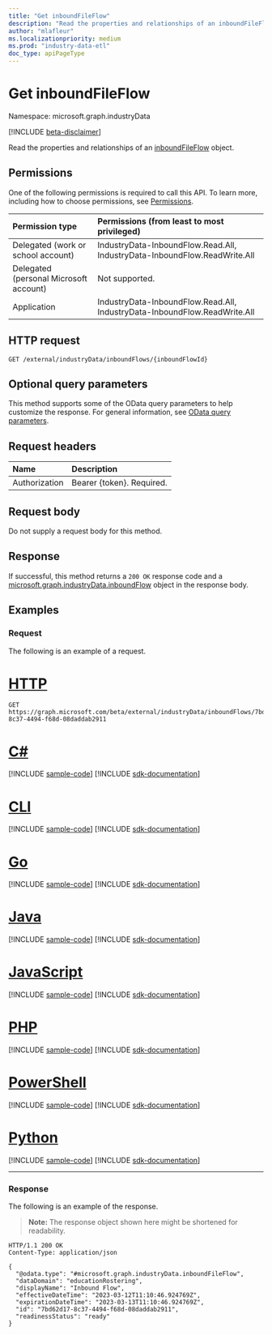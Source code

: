```yaml
---
title: "Get inboundFileFlow"
description: "Read the properties and relationships of an inboundFileFlow object."
author: "mlafleur"
ms.localizationpriority: medium
ms.prod: "industry-data-etl"
doc_type: apiPageType
---
```


# Get inboundFileFlow

Namespace: microsoft.graph.industryData

[!INCLUDE [beta-disclaimer](../../includes/beta-disclaimer.md)]

Read the properties and relationships of an [inboundFileFlow](../resources/industrydata-inboundfileflow.md) object.

## Permissions

One of the following permissions is required to call this API. To learn more, including how to choose permissions, see [Permissions](/graph/permissions-reference).

| Permission type                        | Permissions (from least to most privileged)                               |
| :------------------------------------- | :------------------------------------------------------------------------ |
| Delegated (work or school account)     | IndustryData-InboundFlow.Read.All, IndustryData-InboundFlow.ReadWrite.All |
| Delegated (personal Microsoft account) | Not supported.                                                            |
| Application                            | IndustryData-InboundFlow.Read.All, IndustryData-InboundFlow.ReadWrite.All |

## HTTP request

<!-- {
  "blockType": "ignored"
}
-->

```http
GET /external/industryData/inboundFlows/{inboundFlowId}
```

## Optional query parameters

This method supports some of the OData query parameters to help customize the response. For general information, see [OData query parameters](/graph/query-parameters).

## Request headers

| Name          | Description               |
| :------------ | :------------------------ |
| Authorization | Bearer {token}. Required. |

## Request body

Do not supply a request body for this method.

## Response

If successful, this method returns a `200 OK` response code and a [microsoft.graph.industryData.inboundFlow](../resources/industrydata-inboundflow.md) object in the response body.

## Examples

### Request

The following is an example of a request.

# [HTTP](#tab/http)
<!-- {
  "blockType": "request",
  "name": "get_inboundflow",
  "sampleKeys": ["7bd62d17-8c37-4494-f68d-08daddab2911"]
}
-->

```msgraph-interactive
GET https://graph.microsoft.com/beta/external/industryData/inboundFlows/7bd62d17-8c37-4494-f68d-08daddab2911
```

# [C#](#tab/csharp)
[!INCLUDE [sample-code](../includes/snippets/csharp/get-inboundflow-csharp-snippets.md)]
[!INCLUDE [sdk-documentation](../includes/snippets/snippets-sdk-documentation-link.md)]

# [CLI](#tab/cli)
[!INCLUDE [sample-code](../includes/snippets/cli/get-inboundflow-cli-snippets.md)]
[!INCLUDE [sdk-documentation](../includes/snippets/snippets-sdk-documentation-link.md)]

# [Go](#tab/go)
[!INCLUDE [sample-code](../includes/snippets/go/get-inboundflow-go-snippets.md)]
[!INCLUDE [sdk-documentation](../includes/snippets/snippets-sdk-documentation-link.md)]

# [Java](#tab/java)
[!INCLUDE [sample-code](../includes/snippets/java/get-inboundflow-java-snippets.md)]
[!INCLUDE [sdk-documentation](../includes/snippets/snippets-sdk-documentation-link.md)]

# [JavaScript](#tab/javascript)
[!INCLUDE [sample-code](../includes/snippets/javascript/get-inboundflow-javascript-snippets.md)]
[!INCLUDE [sdk-documentation](../includes/snippets/snippets-sdk-documentation-link.md)]

# [PHP](#tab/php)
[!INCLUDE [sample-code](../includes/snippets/php/get-inboundflow-php-snippets.md)]
[!INCLUDE [sdk-documentation](../includes/snippets/snippets-sdk-documentation-link.md)]

# [PowerShell](#tab/powershell)
[!INCLUDE [sample-code](../includes/snippets/powershell/get-inboundflow-powershell-snippets.md)]
[!INCLUDE [sdk-documentation](../includes/snippets/snippets-sdk-documentation-link.md)]

# [Python](#tab/python)
[!INCLUDE [sample-code](../includes/snippets/python/get-inboundflow-python-snippets.md)]
[!INCLUDE [sdk-documentation](../includes/snippets/snippets-sdk-documentation-link.md)]

---

### Response

The following is an example of the response.

> **Note:** The response object shown here might be shortened for readability.

<!-- {
  "blockType": "response",
  "truncated": true,
  "@odata.type": "microsoft.graph.industryData.inboundFlow"
}
-->

```http
HTTP/1.1 200 OK
Content-Type: application/json

{
  "@odata.type": "#microsoft.graph.industryData.inboundFileFlow",
  "dataDomain": "educationRostering",
  "displayName": "Inbound Flow",
  "effectiveDateTime": "2023-03-12T11:10:46.924769Z",
  "expirationDateTime": "2023-03-13T11:10:46.924769Z",
  "id": "7bd62d17-8c37-4494-f68d-08daddab2911",
  "readinessStatus": "ready"
}
```
